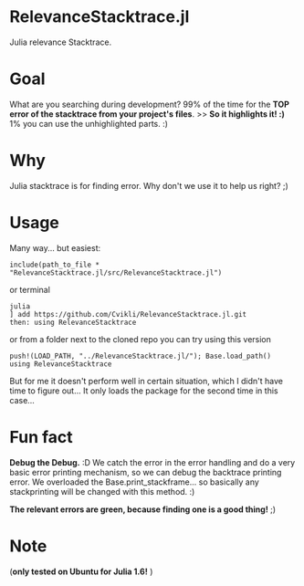 # RelevanceStacktrace.jl
Julia relevance Stacktrace. 

# Goal
What are you searching during development?
99% of the time for the **TOP error of the stacktrace from your project's files**. >> **So it highlights it! :)**
1% you can use the unhighlighted parts. :)

# Why
Julia stacktrace is for finding error. Why don't we use it to help us right? ;) 

# Usage
Many way... but easiest:

`include(path_to_file * "RelevanceStacktrace.jl/src/RelevanceStacktrace.jl")`

or terminal

```
julia
] add https://github.com/Cvikli/RelevanceStacktrace.jl.git
then: using RelevanceStacktrace
```

or from a folder next to the cloned repo you can try using this version

```
push!(LOAD_PATH, "../RelevanceStacktrace.jl/"); Base.load_path()
using RelevanceStacktrace
```

But for me it doesn't perform well in certain situation, which I didn't have time to figure out... It only loads the package for the second time in this case...

# Fun fact
**Debug the Debug.** :D We catch the error in the error handling and do a very basic error printing mechanism, so we can debug the backtrace printing error. 
We overloaded the Base.print_stackframe... so basically any stackprinting will be changed with this method. :) 

**The relevant errors are green, because finding one is a good thing!** ;)

# Note
(**only tested on Ubuntu for Julia 1.6!** )
